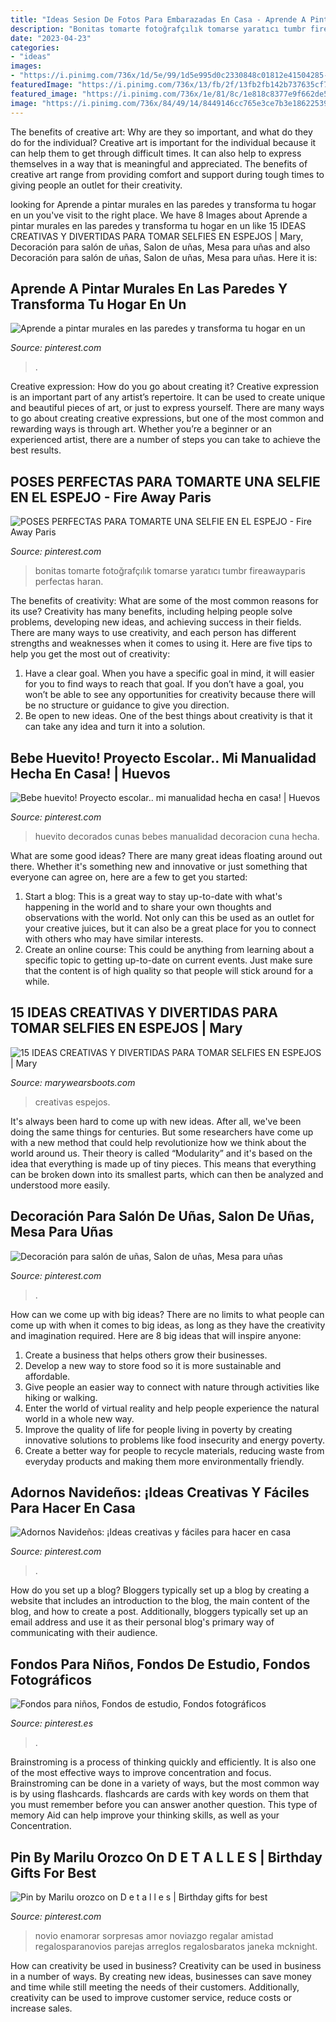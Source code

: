 ```yaml
---
title: "Ideas Sesion De Fotos Para Embarazadas En Casa - Aprende A Pintar Murales En Las Paredes Y Transforma Tu Hogar En Un"
description: "Bonitas tomarte fotoğrafçılık tomarse yaratıcı tumbr fireawayparis perfectas haran"
date: "2023-04-23"
categories:
- "ideas"
images:
- "https://i.pinimg.com/736x/1d/5e/99/1d5e995d0c2330848c01812e41504285--d-nails-nail-bar.jpg"
featuredImage: "https://i.pinimg.com/736x/13/fb/2f/13fb2fb142b737635cf76c4e06d291da.jpg"
featured_image: "https://i.pinimg.com/736x/1e/81/8c/1e818c8377e9f662de5ab5666007b03d.jpg"
image: "https://i.pinimg.com/736x/84/49/14/8449146cc765e3ce7b3e186225395bce.jpg"
---
```



The benefits of creative art: Why are they so important, and what do they do for the individual?
Creative art is important for the individual because it can help them to get through difficult times. It can also help to express themselves in a way that is meaningful and appreciated. The benefits of creative art range from providing comfort and support during tough times to giving people an outlet for their creativity.

	

		
looking for Aprende a pintar murales en las paredes y transforma tu hogar en un you've visit to the right place. We have 8 Images about Aprende a pintar murales en las paredes y transforma tu hogar en un like 15 IDEAS CREATIVAS Y DIVERTIDAS PARA TOMAR SELFIES EN ESPEJOS | Mary, Decoración para salón de uñas, Salon de uñas, Mesa para uñas and also Decoración para salón de uñas, Salon de uñas, Mesa para uñas. Here it is:
		
    
## Aprende A Pintar Murales En Las Paredes Y Transforma Tu Hogar En Un

<img loading=lazy src="https://i.pinimg.com/736x/13/fb/2f/13fb2fb142b737635cf76c4e06d291da.jpg" onerror="this.onerror=null;this.src='https://tse3.mm.bing.net/th?id=OIP.rAAYgTb3FuuRG5tDoB1eGwHaJ4&amp;pid=15.1';" alt="Aprende a pintar murales en las paredes y transforma tu hogar en un">

_Source: pinterest.com_

>. 

	

Creative expression: How do you go about creating it?
Creative expression is an important part of any artist’s repertoire. It can be used to create unique and beautiful pieces of art, or just to express yourself. There are many ways to go about creating creative expressions, but one of the most common and rewarding ways is through art. Whether you’re a beginner or an experienced artist, there are a number of steps you can take to achieve the best results.

    
## POSES PERFECTAS PARA TOMARTE UNA SELFIE EN EL ESPEJO - Fire Away Paris

<img loading=lazy src="https://i.pinimg.com/736x/3d/49/04/3d49046cda048bcb208ccafedf212bc4.jpg" onerror="this.onerror=null;this.src='https://tse3.mm.bing.net/th?id=OIP.z7efaL-fYPINs5dBA_vpFQHaJ2&amp;pid=15.1';" alt="POSES PERFECTAS PARA TOMARTE UNA SELFIE EN EL ESPEJO - Fire Away Paris">

_Source: pinterest.com_

>bonitas tomarte fotoğrafçılık tomarse yaratıcı tumbr fireawayparis perfectas haran. 

	

The benefits of creativity: What are some of the most common reasons for its use?
Creativity has many benefits, including helping people solve problems, developing new ideas, and achieving success in their fields. There are many ways to use creativity, and each person has different strengths and weaknesses when it comes to using it. Here are five tips to help you get the most out of creativity: 
1. Have a clear goal. When you have a specific goal in mind, it will easier for you to find ways to reach that goal. If you don’t have a goal, you won’t be able to see any opportunities for creativity because there will be no structure or guidance to give you direction. 
2. Be open to new ideas. One of the best things about creativity is that it can take any idea and turn it into a solution.

    
## Bebe Huevito! Proyecto Escolar.. Mi Manualidad Hecha En Casa! | Huevos

<img loading=lazy src="https://i.pinimg.com/736x/32/2c/ca/322ccad56f7cac0b3de8009ba2816f54.jpg" onerror="this.onerror=null;this.src='https://tse1.mm.bing.net/th?id=OIP.1AqJN4jsIJ1p4EGdBOb4eAHaFa&amp;pid=15.1';" alt="Bebe huevito! Proyecto escolar.. mi manualidad hecha en casa! | Huevos">

_Source: pinterest.com_

>huevito decorados cunas bebes manualidad decoracion cuna hecha. 

	

What are some good ideas?
There are many great ideas floating around out there. Whether it's something new and innovative or just something that everyone can agree on, here are a few to get you started: 
1. Start a blog: This is a great way to stay up-to-date with what's happening in the world and to share your own thoughts and observations with the world. Not only can this be used as an outlet for your creative juices, but it can also be a great place for you to connect with others who may have similar interests. 
2. Create an online course: This could be anything from learning about a specific topic to getting up-to-date on current events. Just make sure that the content is of high quality so that people will stick around for a while. 

    
## 15 IDEAS CREATIVAS Y DIVERTIDAS PARA TOMAR SELFIES EN ESPEJOS | Mary

<img loading=lazy src="https://1.bp.blogspot.com/-8FM9EiTLdWs/XwY5wloIIxI/AAAAAAAAOBo/M3UZ9AUg6L040mA3Nc8K5ket7FOEJSNJQCNcBGAsYHQ/s1600/fotos%2Ben%2Bespejos.JPG" onerror="this.onerror=null;this.src='https://tse2.mm.bing.net/th?id=OIP.CzAIqxSnWdf7ratgzbxDZgHaLH&amp;pid=15.1';" alt="15 IDEAS CREATIVAS Y DIVERTIDAS PARA TOMAR SELFIES EN ESPEJOS | Mary">

_Source: marywearsboots.com_

>creativas espejos. 

	

It's always been hard to come up with new ideas. After all, we've been doing the same things for centuries. But some researchers have come up with a new method that could help revolutionize how we think about the world around us. Their theory is called “Modularity” and it's based on the idea that everything is made up of tiny pieces. This means that everything can be broken down into its smallest parts, which can then be analyzed and understood more easily.

    
## Decoración Para Salón De Uñas, Salon De Uñas, Mesa Para Uñas

<img loading=lazy src="https://i.pinimg.com/736x/1d/5e/99/1d5e995d0c2330848c01812e41504285--d-nails-nail-bar.jpg" onerror="this.onerror=null;this.src='https://tse4.mm.bing.net/th?id=OIP.A7g2Q9vrOqsBo4_8Jq9dIgHaJ3&amp;pid=15.1';" alt="Decoración para salón de uñas, Salon de uñas, Mesa para uñas">

_Source: pinterest.com_

>. 

	

How can we come up with big ideas?
There are no limits to what people can come up with when it comes to big ideas, as long as they have the creativity and imagination required. Here are 8 big ideas that will inspire anyone:
1. Create a business that helps others grow their businesses. 
2. Develop a new way to store food so it is more sustainable and affordable. 
3. Give people an easier way to connect with nature through activities like hiking or walking. 
4. Enter the world of virtual reality and help people experience the natural world in a whole new way. 
5. Improve the quality of life for people living in poverty by creating innovative solutions to problems like food insecurity and energy poverty. 
6. Create a better way for people to recycle materials, reducing waste from everyday products and making them more environmentally friendly. 

    
## Adornos Navideños: ¡Ideas Creativas Y Fáciles Para Hacer En Casa

<img loading=lazy src="https://i.pinimg.com/736x/10/24/f9/1024f9337cb713d91431f279a9ba3a9e.jpg" onerror="this.onerror=null;this.src='https://tse4.mm.bing.net/th?id=OIP.svMGPSTk6xfCrm8If6Bh1AHaJW&amp;pid=15.1';" alt="Adornos Navideños: ¡Ideas creativas y fáciles para hacer en casa">

_Source: pinterest.com_

>. 

	

How do you set up a blog?
Bloggers typically set up a blog by creating a website that includes an introduction to the blog, the main content of the blog, and how to create a post. Additionally, bloggers typically set up an email address and use it as their personal blog's primary way of communicating with their audience.

    
## Fondos Para Niños, Fondos De Estudio, Fondos Fotográficos

<img loading=lazy src="https://i.pinimg.com/736x/84/49/14/8449146cc765e3ce7b3e186225395bce.jpg" onerror="this.onerror=null;this.src='https://tse3.mm.bing.net/th?id=OIP.0PBNoD9lJO4Uupaab6oEQQHaLH&amp;pid=15.1';" alt="Fondos para niños, Fondos de estudio, Fondos fotográficos">

_Source: pinterest.es_

>. 

	

Brainstroming is a process of thinking quickly and efficiently. It is also one of the most effective ways to improve concentration and focus. Brainstroming can be done in a variety of ways, but the most common way is by using flashcards. flashcards are cards with key words on them that you must remember before you can answer another question. This type of memory Aid can help improve your thinking skills, as well as your Concentration.

    
## Pin By Marilu Orozco On D E T A L L E S | Birthday Gifts For Best

<img loading=lazy src="https://i.pinimg.com/736x/1e/81/8c/1e818c8377e9f662de5ab5666007b03d.jpg" onerror="this.onerror=null;this.src='https://tse4.mm.bing.net/th?id=OIP.gYs0L0FLEBqeAiTs_AAanAHaJ3&amp;pid=15.1';" alt="Pin by Marilu orozco on D e t a l l e s | Birthday gifts for best">

_Source: pinterest.com_

>novio enamorar sorpresas amor noviazgo regalar amistad regalosparanovios parejas arreglos regalosbaratos janeka mcknight. 

	

How can creativity be used in business?
Creativity can be used in business in a number of ways. By creating new ideas, businesses can save money and time while still meeting the needs of their customers. Additionally, creativity can be used to improve customer service, reduce costs or increase sales.

